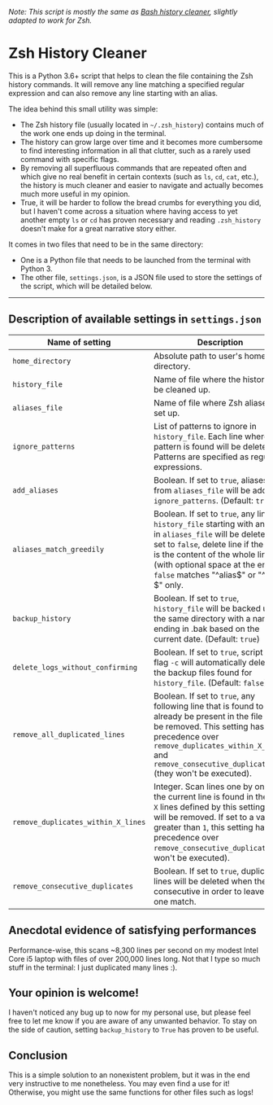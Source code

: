 _Note: This script is mostly the same as [Bash history cleaner](https://github.com/sglavoie/python-utilities/tree/master/bash_history_cleaner), slightly adapted to work for Zsh._


# Zsh History Cleaner

This is a Python 3.6+ script that helps to clean the file containing the Zsh
history commands. It will remove any line matching a specified regular
expression and can also remove any line starting with an alias.

The idea behind this small utility was simple:

- The Zsh history file (usually located in `~/.zsh_history`) contains much of
  the work one ends up doing in the terminal.
- The history can grow large over time and it becomes more cumbersome to find
  interesting information in all that clutter, such as a rarely used command
  with specific flags.
- By removing all superfluous commands that are repeated often and which give
  no real benefit in certain contexts (such as `ls`, `cd`, `cat`, etc.), the
  history is much cleaner and easier to navigate and actually becomes much more
  useful in my opinion.
- True, it will be harder to follow the bread crumbs for everything you did,
  but I haven't come across a situation where having access to yet another
  empty `ls` or `cd` has proven necessary and reading `.zsh_history` doesn't
  make for a great narrative story either.

It comes in two files that need to be in the same directory:

- One is a Python file that needs to be launched from the terminal with Python
  3.
- The other file, `settings.json`, is a JSON file used to store the settings of
  the script, which will be detailed below.

----

## Description of available settings in `settings.json`

| Name of setting | Description |
| --------------- | ----------- |
| `home_directory` | Absolute path to user's home directory. |
| `history_file`  | Name of file where the history will be cleaned up. |
| `aliases_file`  | Name of file where Zsh aliases are set up. |
| `ignore_patterns` | List of patterns to ignore in `history_file`. Each line where a pattern is found will be deleted. Patterns are specified as regular expressions. |
| `add_aliases` | Boolean. If set to `true`, aliases from `aliases_file` will be added to `ignore_patterns`. (Default: `true`) |
| `aliases_match_greedily` | Boolean. If set to `true`, any line in `history_file` starting with an alias in `aliases_file` will be deleted. If set to `false`, delete line if the alias is the content of the whole line (with optional space at the end): `false` matches "^alias$" or "^alias $" only. |
| `backup_history` | Boolean. If set to `true`, `history_file` will be backed up in the same directory with a name ending in .bak based on the current date. (Default: `true`) |
| `delete_logs_without_confirming` | Boolean. If set to `true`, script with flag `-c` will automatically delete all the backup files found for `history_file`. (Default: `false`) |
| `remove_all_duplicated_lines` | Boolean. If set to `true`, any following line that is found to already be present in the file will be removed. This setting has precedence over `remove_duplicates_within_X_lines` and `remove_consecutive_duplicates` (they won't be executed). |
| `remove_duplicates_within_X_lines` | Integer. Scan lines one by one. If the current line is found in the next `X` lines defined by this setting, it will be removed. If set to a value greater than `1`, this setting has precedence over `remove_consecutive_duplicates` (it won't be executed). |
| `remove_consecutive_duplicates` | Boolean. If set to `true`, duplicated lines will be deleted when they are consecutive in order to leave only one match. |


## Anecdotal evidence of satisfying performances

Performance-wise, this scans ~8,300 lines per second on my modest Intel Core i5 laptop with files of over 200,000 lines long. Not that I type so much stuff in the terminal: I just duplicated many lines :).


## Your opinion is welcome!

I haven't noticed any bug up to now for my personal use, but please feel free
to let me know if you are aware of any unwanted behavior. To stay on the side
of caution, setting `backup_history` to `True` has proven to be useful.


## Conclusion

This is a simple solution to an nonexistent problem, but it was in the end very
instructive to me nonetheless. You may even find a use for it! Otherwise, you
might use the same functions for other files such as logs!
